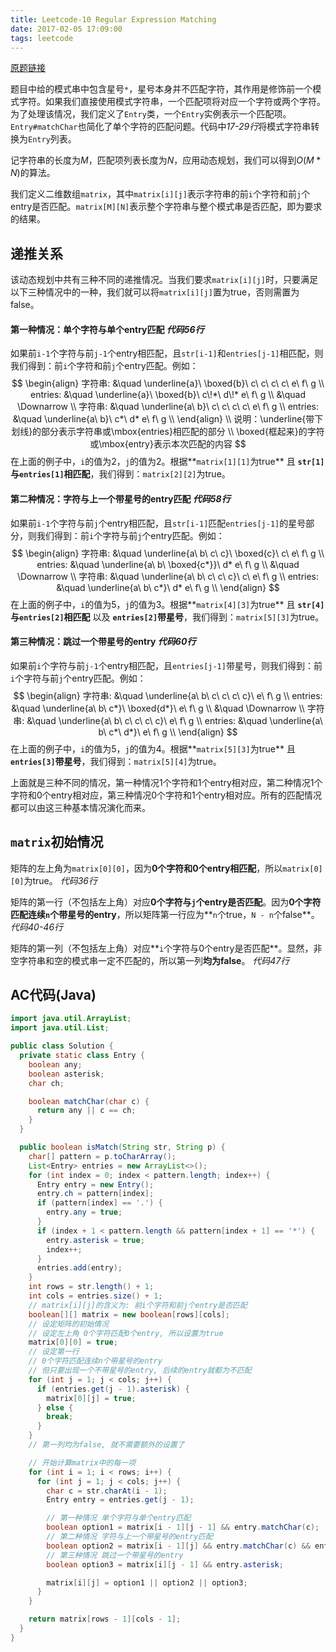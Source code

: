 ```yaml
---
title: Leetcode-10 Regular Expression Matching
date: 2017-02-05 17:09:00
tags: leetcode
---
```


[原题链接](https://leetcode.com/problems/regular-expression-matching/)

题目中给的模式串中包含星号`*`，星号本身并不匹配字符，其作用是修饰前一个模式字符。如果我们直接使用模式字符串，一个匹配项将对应一个字符或两个字符。为了处理该情况，我们定义了`Entry`类，一个`Entry`实例表示一个匹配项。`Entry#matchChar`也简化了单个字符的匹配问题。代码中*17-29行*将模式字符串转换为`Entry`列表。

记字符串的长度为$M$，匹配项列表长度为$N$，应用动态规划，我们可以得到$O(M*N)$的算法。

我们定义二维数组`matrix`，其中`matrix[i][j]`表示字符串的前`i`个字符和前`j`个entry是否匹配。`matrix[M][N]`表示整个字符串与整个模式串是否匹配，即为要求的结果。

## 递推关系

该动态规划中共有三种不同的递推情况。当我们要求`matrix[i][j]`时，只要满足以下三种情况中的一种，我们就可以将`matrix[i][j]`置为true，否则需置为false。

#### 第一种情况：单个字符与单个entry匹配 *代码56行*

如果前`i-1`个字符与前`j-1`个entry相匹配，且`str[i-1]`和`entries[j-1]`相匹配，则我们得到：前`i`个字符和前`j`个entry匹配。例如：
$$
\begin{align}
字符串: &\quad \underline{a}\ \boxed{b}\ c\ c\ c\ c\ e\ f\ g \\
entries: &\quad \underline{a}\ \boxed{b}\ c\!*\ d\!* e\ f\ g \\
&\quad \Downarrow \\
字符串: &\quad \underline{a\ b}\ c\  c\ c\ c\ e\ f\ g \\
entries: &\quad \underline{a\ b}\ c*\ d* e\ f\ g \\
\end{align} \\
说明：\underline{带下划线}的部分表示字符串或\mbox{entries}相匹配的部分 \\
\boxed{框起来}的字符或\mbox{entry}表示本次匹配的内容
$$
在上面的例子中，`i`的值为2，`j`的值为2。根据**`matrix[1][1]`为true** 且 **`str[1]`与`entries[1]`相匹配**，我们得到：`matrix[2][2]`为true。

#### 第二种情况：字符与上一个带星号的entry匹配 *代码58行*

如果前`i-1`个字符与前`j`个entry相匹配，且`str[i-1]`匹配`entries[j-1]`的星号部分，则我们得到：前`i`个字符与前`j`个entry匹配。例如：
$$
\begin{align}
字符串: &\quad \underline{a\ b\ c\ c}\ \boxed{c}\ c\ e\ f\ g \\
entries: &\quad \underline{a\ b\ \boxed{c*}}\ d* e\ f\ g \\
&\quad \Downarrow \\
字符串: &\quad \underline{a\ b\ c\  c\ c}\ c\ e\ f\ g \\
entries: &\quad \underline{a\ b\ c*}\ d* e\ f\ g \\
\end{align}
$$
在上面的例子中，`i`的值为5，`j`的值为3。根据**`matrix[4][3]`为true** 且 **`str[4]`与`entries[2]`相匹配** 以及 **`entries[2]`带星号**，我们得到：`matrix[5][3]`为true。

#### 第三种情况：跳过一个带星号的entry *代码60行*

如果前`i`个字符与前`j-1`个entry相匹配，且`entries[j-1]`带星号，则我们得到：前`i`个字符与前`j`个entry匹配。例如：
$$
\begin{align}
字符串: &\quad \underline{a\ b\ c\ c\ c\ c}\ e\ f\ g \\
entries: &\quad \underline{a\ b\ c*}\ \boxed{d*}\ e\ f\ g \\
&\quad \Downarrow \\
字符串: &\quad \underline{a\ b\ c\  c\ c\ c}\ e\ f\ g \\
entries: &\quad \underline{a\ b\ c*\ d*}\ e\ f\ g \\
\end{align}
$$
在上面的例子中，`i`的值为5，`j`的值为4。根据**`matrix[5][3]`为true** 且 **`entries[3]`带星号**，我们得到：`matrix[5][4]`为true。



上面就是三种不同的情况，第一种情况1个字符和1个entry相对应，第二种情况1个字符和0个entry相对应，第三种情况0个字符和1个entry相对应。所有的匹配情况都可以由这三种基本情况演化而来。

## `matrix`初始情况

矩阵的左上角为`matrix[0][0]`，因为**0个字符和0个entry相匹配**，所以`matrix[0][0]`为true。 *代码36行*

矩阵的第一行（不包括左上角）对应**0个字符与`j`个entry是否匹配**。因为**0个字符匹配连续`n`个带星号的entry**，所以矩阵第一行应为**`n`个true，`N - n`个false**。 *代码40-46行*

矩阵的第一列（不包括左上角）对应**`i`个字符与0个entry是否匹配**。显然，非空字符串和空的模式串一定不匹配的，所以第一列**均为false**。 *代码47行*

## AC代码(Java)

```java
import java.util.ArrayList;
import java.util.List;

public class Solution {
  private static class Entry {
    boolean any;
    boolean asterisk;
    char ch;

    boolean matchChar(char c) {
      return any || c == ch;
    }
  }

  public boolean isMatch(String str, String p) {
    char[] pattern = p.toCharArray();
    List<Entry> entries = new ArrayList<>();
    for (int index = 0; index < pattern.length; index++) {
      Entry entry = new Entry();
      entry.ch = pattern[index];
      if (pattern[index] == '.') {
        entry.any = true;
      }
      if (index + 1 < pattern.length && pattern[index + 1] == '*') {
        entry.asterisk = true;
        index++;
      }
      entries.add(entry);
    }
    int rows = str.length() + 1;
    int cols = entries.size() + 1;
    // matrix[i][j]的含义为: 前i个字符和前j个entry是否匹配
    boolean[][] matrix = new boolean[rows][cols];
	// 设定矩阵的初始情况
    // 设定左上角 0个字符匹配0个entry, 所以设置为true
    matrix[0][0] = true;
    // 设定第一行
    // 0个字符匹配连续n个带星号的entry
    // 但只要出现一个不带星号的entry, 后续的entry就都为不匹配
    for (int j = 1; j < cols; j++) {
      if (entries.get(j - 1).asterisk) {
        matrix[0][j] = true;
      } else {
        break;
      }
    }
    // 第一列均为false, 就不需要额外的设置了

    // 开始计算matrix中的每一项
    for (int i = 1; i < rows; i++) {
      for (int j = 1; j < cols; j++) {
        char c = str.charAt(i - 1);
        Entry entry = entries.get(j - 1);

        // 第一种情况 单个字符与单个entry匹配
        boolean option1 = matrix[i - 1][j - 1] && entry.matchChar(c);
        // 第二种情况 字符与上一个带星号的entry匹配
        boolean option2 = matrix[i - 1][j] && entry.matchChar(c) && entry.asterisk;
        // 第三种情况 跳过一个带星号的entry
        boolean option3 = matrix[i][j - 1] && entry.asterisk;

        matrix[i][j] = option1 || option2 || option3;
      }
    }

    return matrix[rows - 1][cols - 1];
  }
}
```